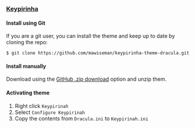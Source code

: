 ### [Keypirinha](https://keypirinha.com/)

#### Install using Git

If you are a git user, you can install the theme and keep up to date by cloning the repo:

    $ git clone https://github.com/mawiseman/keypirinha-theme-dracula.git

#### Install manually

Download using the [GitHub .zip download](https://github.com/mawiseman/keypirinha-theme-dracula/archive/master.zip) option and unzip them.

#### Activating theme

1. Right click `Keypirinah`
2. Select `Configure Keypirinah`
3. Copy the contents from `Dracula.ini` to `Keypirinah.ini`